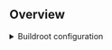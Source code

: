## Overview


<details>
  <summary>Buildroot configuration</summary> 
  
  
  Buildroot is simpler and takes up less space than yocto. You can get started like this:

```console
make menuconfig
make linux-menuconfig
make uboot-menuconfig
make busybox-menuconfig
```
  
  While in any of those menus, you can use '/' to search for a string, which is insanely helpful and I somehow managed to create the first try of this without it. For years. Its a beautiful feature. 

  
</details>

